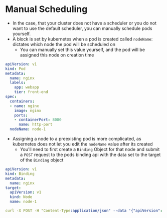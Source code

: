 <h1>Manual Scheduling</h1>
 
* In the case, that your cluster does not have a scheduler or you do not want to use the default scheduler, you can manually schedule pods yourself.
* A block is set by kubernetes when a pod is created called `nodeName`: dictates which node the pod will be scheduled on
  - You can manually set this value yourself, and the pod will be assigned this node on creation time

```yml
apiVersion: v1
kind: Pod
metadata:
  name: nginx
  labels:
    app: webapp
    tier: front-end
spec:
  containers:
  - name: nginx
    image: nginx
    ports:
    - containerPort: 8080
      name: http-port
  nodeName: node-1
```

  - Assigning a node to a preexisting pod is more complicated, as kubernetes does not let you edit the `nodeName` value after its created
    * You'll need to first create a `Binding` Object for that node and submit a `POST` request to the pods binding api with the data set to the target of the `Binding` object

```yml
apiVersion: v1
kind: Binding
metadata: 
  name: nginx
target:
  apiVersion: v1
  kind: Node
  name: node-1

curl -X POST -H "Content-Type:application/json" --data '{"apiVersion": "v1", "kind": "Binding", "metadata": {"name": "nginx"}, "target":{"apiVersion": "v1", "kind": "Node", "name": "node-1"}' "https://$SERVER/api/v1/namespaces/default/pods/$PODNAME/binding/"
```
